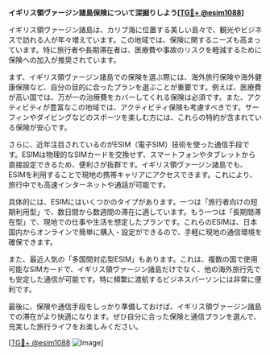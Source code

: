 **イギリス領ヴァージン諸島保険について深掘りしよう[[TG💪+ @esim1088](https://t.me/s/esim1088)]**

イギリス領ヴァージン諸島は、カリブ海に位置する美しい島々で、観光やビジネスで訪れる人が年々増えています。この地域では、保険に関するニーズも高まっています。特に旅行者や長期滞在者は、医療費や事故のリスクを軽減するために保険への加入が推奨されています。

まず、イギリス領ヴァージン諸島での保険を選ぶ際には、海外旅行保険や海外健康保険など、自分の目的に合ったプランを選ぶことが重要です。例えば、医療費が高い国では、万が一の治療費をカバーしてくれる保険は必須です。また、アクティビティが豊富なこの地域では、アクティビティ保険も考慮すべきです。サーフィンやダイビングなどのスポーツを楽しむ方には、これらの特約が含まれている保険が安心です。

さらに、近年注目されているのがESIM（電子SIM）技術を使った通信手段です。ESIMは物理的なSIMカードを交換せず、スマートフォンやタブレットから直接設定できるため、便利さが抜群です。イギリス領ヴァージン諸島でも、ESIMを利用することで現地の携帯キャリアにアクセスできます。これにより、旅行中でも高速インターネットや通話が可能です。

具体的には、ESIMにはいくつかのタイプがあります。一つは「旅行者向けの短期利用型」で、数日間から数週間の滞在に適しています。もう一つは「長期間滞在型」で、現地での仕事や生活を想定したプランです。これらのESIMは、日本国内からオンラインで簡単に購入・設定ができるので、手軽に現地の通信環境を確保できます。

また、最近人気の「多国間対応型ESIM」もあります。これは、複数の国で使用可能なSIMカードで、イギリス領ヴァージン諸島だけでなく、他の海外旅行先でも安定した通信が可能です。特に頻繁に渡航するビジネスパーソンには非常に便利です。

最後に、保険や通信手段をしっかり準備しておけば、イギリス領ヴァージン諸島での滞在がより快適になります。ぜひ自分に合った保険と通信プランを選んで、充実した旅行ライフをお楽しみください。

[[TG💪+ @esim1088](https://t.me/s/esim1088) ![Image](https://i.postimg.cc/Y0z9fWf4/image.png)]